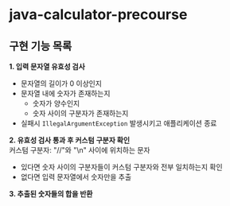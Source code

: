 # java-calculator-precourse

## 구현 기능 목록

**1. 입력 문자열 유효성 검사**

- 문자열의 길이가 0 이상인지
- 문자열 내에 숫자가 존재하는지
  - 숫자가 양수인지
  - 숫자 사이의 구분자가 존재하는지
- 실패시 `IllegalArgumentException` 발생시키고 애플리케이션 종료



**2. 유효성 검사 통과 후 커스텀 구분자 확인**  
커스텀 구분자: "//"와 "\n" 사이에 위치하는 문자

- 있다면 숫자 사이의 구분자들이 커스텀 구분자와 전부 일치하는지 확인
- 없다면 입력 문자열에서 숫자만을 추출

**3. 추출된 숫자들의 합을 반환**